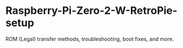 # Raspberry-Pi-Zero-2-W-RetroPie-setup
ROM (Legal) transfer methods, troubleshooting, boot fixes, and more.
